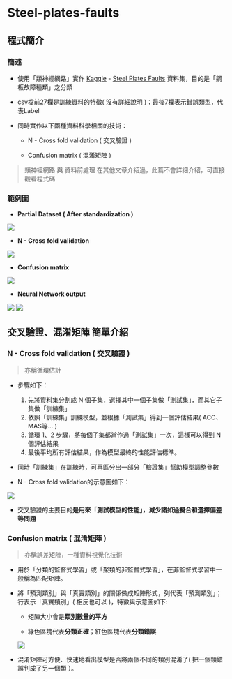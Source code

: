 # Steel-plates-faults
## 程式簡介
### 簡述
* 使用「類神經網路」實作 [Kaggle](https://www.kaggle.com/) - [Steel Plates Faults](https://www.kaggle.com/datasets/uciml/faulty-steel-plates) 資料集，目的是「鋼板故障種類」之分類

* csv檔前27欄是訓練資料的特徵( 沒有詳細說明 )；最後7欄表示錯誤類型，代表Label

* 同時實作以下兩種資料科學相關的技術：
    * N - Cross fold validation ( 交叉驗證 )
    
    * Confusion matrix ( 混淆矩陣 )

> 類神經網路 與 資料前處理 在其他文章介紹過，此篇不會詳細介紹，可直接觀看程式碼

### 範例圖
* **Partial Dataset ( After standardization )**

![](https://i.imgur.com/iGW5kF5.png)

* **N - Cross fold validation**

![](https://i.imgur.com/tpHJZ6g.png)

* **Confusion matrix**

![](https://i.imgur.com/zay1T9W.png)

* **Neural Network output**

![](https://i.imgur.com/bD9XI6q.png)
![](https://i.imgur.com/FFYSXYE.png)
## 交叉驗證、混淆矩陣 簡單介紹

### N - Cross fold validation ( 交叉驗證 )
> 亦稱循環估計
* 步驟如下：
    1. 先將資料集分割成 N 個子集，選擇其中一個子集做「測試集」，而其它子集做「訓練集」
    2. 依照「訓練集」訓練模型，並根據「測試集」得到一個評估結果( ACC、MAS等... )
    3. 循環 1、2 步驟，將每個子集都當作過「測試集」一次，這樣可以得到 N 個評估結果
    4. 最後平均所有評估結果，作為模型最終的性能評估標準。

* 同時「訓練集」在訓練時，可再區分出一部分「驗證集」幫助模型調整參數
* N - Cross fold validation的示意圖如下：

![](https://i.imgur.com/Pma5gG3.png)

* 交叉驗證的主要目的**是用來「測試模型的性能」，減少諸如過擬合和選擇偏差等問題**
### Confusion matrix ( 混淆矩陣 )
> 亦稱誤差矩陣，一種資料視覺化技術
* 用於「分類的監督式學習」或「聚類的非監督式學習」，在非監督式學習中一般稱為匹配矩陣。

* 將「預測類別」與「真實類別」的關係做成矩陣形式，列代表「預測類別」；行表示「真實類別」( 相反也可以 )，特徵與示意圖如下:
    * 矩陣大小會是**類別數量的平方**
    
    * 綠色區塊代表**分類正確**；紅色區塊代表**分類錯誤**
      
    ![](https://i.imgur.com/WuekO2a.png)

* 混淆矩陣可方便、快速地看出模型是否將兩個不同的類別混淆了( 把一個類錯誤判成了另一個類 ）。
